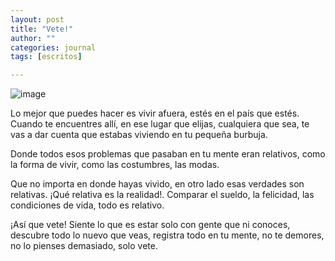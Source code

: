 ```yaml
---
layout: post
title: "Vete!"
author: ""
categories: journal
tags: [escritos]

---
```




![image](https://consorcio.modyocdn.com/uploads/035c01ca-5ce0-46e4-8958-14e8acbd54b2/C1140x550/GettyImages-1069737450.jpg)

Lo mejor que puedes hacer es vivir afuera, estés en el país que estés. Cuando te encuentres allí, en ese lugar que elijas, cualquiera que sea, te vas a dar cuenta que estabas viviendo en tu pequeña burbuja. 

Donde todos esos problemas que pasaban en tu mente eran relativos, como la forma de vivir, como las costumbres, las modas.

Que no importa en donde hayas vivido, en otro lado esas verdades son relativas. ¡Qué relativa es la realidad!. Comparar el sueldo, la felicidad, las condiciones de vida, todo es relativo.

¡Así que vete! Siente lo que es estar solo con gente que ni conoces, descubre todo lo nuevo que veas, registra todo en tu mente, no te demores, no lo pienses demasiado, solo vete.

